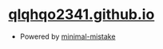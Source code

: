 # [qlqhqo2341.github.io](http://qlqhqo2341.github.io/qqq.github.com)
* Powered by [minimal-mistake](https://github.com/mmistakes/minimal-mistakes)